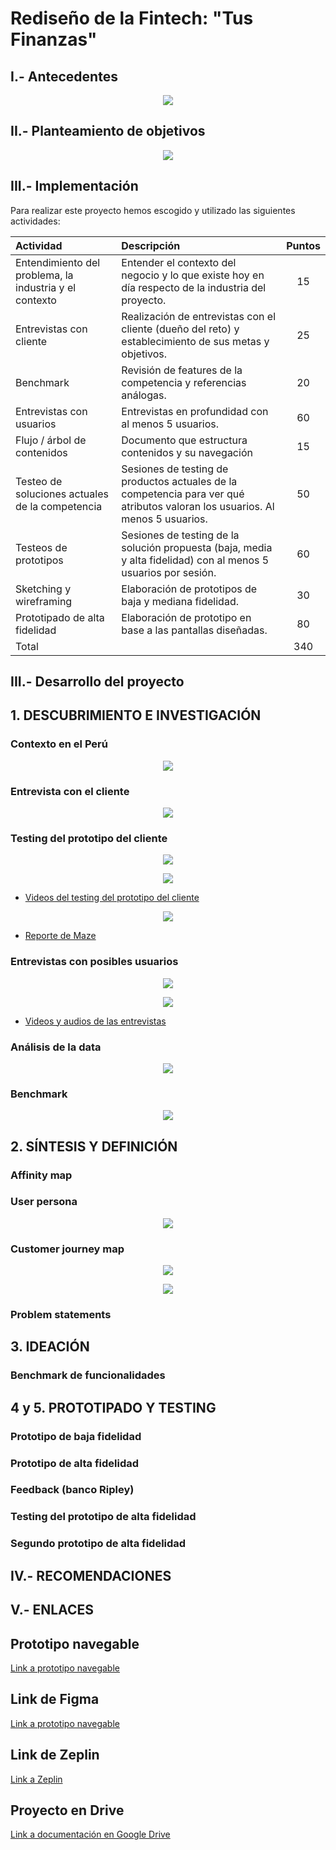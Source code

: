 #  Rediseño de la Fintech: "Tus Finanzas"


## I.- Antecedentes


<p  align="center">

<img  src="http://i66.tinypic.com/wmfgo3.png" >

</p>

## II.- Planteamiento de objetivos

<p  align="center">

<img  src="http://i65.tinypic.com/2mmfn9g.png" >

</p>


## III.- Implementación

Para realizar este proyecto hemos escogido y utilizado las siguientes actividades:


|Actividad|Descripción|Puntos|
|:----|:---|:---:|
|Entendimiento del problema, la industria y el contexto|Entender el contexto del negocio y lo que existe hoy en día respecto de la industria del proyecto.| 15 |
|Entrevistas con cliente| Realización de entrevistas con el cliente (dueño del reto) y establecimiento de sus metas y objetivos. | 25 |
|Benchmark| Revisión de features de la competencia y referencias análogas. | 20 |
|Entrevistas con usuarios| Entrevistas en profundidad con al menos 5 usuarios. | 60 | 
|Flujo / árbol de contenidos| Documento que estructura contenidos y su navegación | 15 |
|Testeo de soluciones actuales de la competencia|Sesiones de testing de productos actuales de la competencia para ver qué atributos valoran los usuarios. Al menos 5 usuarios. | 50 |
|Testeos de prototipos| Sesiones de testing de la solución propuesta (baja, media y alta fidelidad) con al menos 5 usuarios por sesión. | 60 |
|Sketching y wireframing| Elaboración de prototipos de baja y mediana fidelidad. | 30 |
|Prototipado de alta fidelidad| Elaboración de prototipo en base a las pantallas diseñadas. | 80 |
|Total|  | 340 |

## III.- Desarrollo del proyecto

## 1. DESCUBRIMIENTO E INVESTIGACIÓN

### Contexto en el Perú
<p  align="center">

<img  src="http://i68.tinypic.com/2rxceao.png" >

</p>

### Entrevista con el cliente
<p  align="center">

<img  src="http://i68.tinypic.com/6gls1i.png" >

</p>

### Testing del prototipo del cliente

<p  align="center">

<img  src="http://i65.tinypic.com/245kimr.png" >

</p>

<p  align="center">

<img  src="http://i68.tinypic.com/2e1vi9g.png" >

</p>

- [Videos del testing del prototipo del cliente](https://drive.google.com/drive/folders/1ifuyjWy3eJju9gqBIsDcExofHeUu-pyX)

<p  align="center">

<img  src="http://i63.tinypic.com/2jg438o.png" >

</p>

- [Reporte de Maze](https://maze.design/r/7bnqac4vjw74m6h6)

### Entrevistas con posibles usuarios
<p  align="center">

<img  src="http://i66.tinypic.com/2r6pgfo.jpg" >

</p>

<p  align="center">

<img  src="http://i66.tinypic.com/veacft.jpg" >

</p>

- [Videos y audios de las entrevistas](https://drive.google.com/drive/folders/1WW0W1aluir30s_trWUUykadW5I5RURiQ)

### Análisis de la data
<p  align="center">

<img  src="http://i67.tinypic.com/35hjlhg.png" >

</p>

### Benchmark
<p  align="center">

<img  src="http://i65.tinypic.com/2mmfn9g.png" >

</p>

## 2. SÍNTESIS Y DEFINICIÓN
### Affinity map

### User persona

<p  align="center">

<img  src="http://i67.tinypic.com/t9jvuq.png" >

</p>

### Customer journey map


<p  align="center">

<img  src="http://i68.tinypic.com/33uvko7.png" >

</p>

<p  align="center">

<img  src="http://i64.tinypic.com/e1d7hs.png" >

</p>

### Problem statements



## 3. IDEACIÓN

### Benchmark de funcionalidades

## 4 y 5. PROTOTIPADO Y TESTING

###  Prototipo de baja fidelidad

###  Prototipo de alta fidelidad

###  Feedback (banco Ripley)

###  Testing del prototipo de alta fidelidad

###  Segundo prototipo de alta fidelidad


## IV.- RECOMENDACIONES

## V.- ENLACES

## Prototipo navegable
[Link a prototipo navegable]()

## Link de Figma
[Link a prototipo navegable](https://www.figma.com/file/IRiu59RvKAVfuwHIkfyEKM/App-financiera?node-id=2610%3A0)

## Link de Zeplin
[Link a Zeplin]()

## Proyecto en Drive
[Link a documentación en Google Drive](https://drive.google.com/drive/folders/1-dxbjFv4YzBd6SrMB8hsboVAw0xcpNlc)

